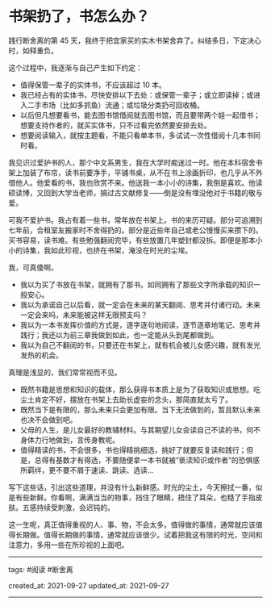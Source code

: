 # 书架扔了，书怎么办？

践行断舍离的第 45 天，我终于把宜家买的实木书架舍弃了。纠结多日，下定决心时，如释重负。

这个过程中，我逐渐与自己产生如下约定：

- 值得保管一辈子的实体书，不应该超过 10 本。
- 我已经占有的实体书，尽快安排以下去处：或保管一辈子；或立即读掉；或进入二手市场（比如多抓鱼）流通；或垃圾分类扔可回收桶。
- 以后但凡想要看书，能去图书馆借阅就去图书馆，而且要带两个娃一起借书；想要支持作者的，就买实体书，只不过看完依然要安排去处。
- 想要阅读输入，就按主题看，不能只看单本书，多试试一次性借阅十几本书同时看。

我见识过爱护书的人，那个中文系男生，我在大学时痴迷过一时。他在本科宿舍书架上加装了布帘，读书前要净手，平铺书桌，从不在书上涂画折印，也几乎从不外借他人。他爱看的书，我也欣赏不来。他送我一本小小的诗集，我倒是喜欢。他读硕读博，又回到大学当老师，搞过古文献修复——倒是没有埋没他对于书籍的敬与爱。

可我不爱护书。我占有着一些书，常年放在书架上。书的来历可疑。部分可追溯到七年前，合租室友搬家时不舍得扔的。部分是近些年自己或老公慢慢买来攒下的。买书容易，读书难。有些勉强翻阅完毕，有些放置几年塑封都没拆。即便是那本小小的诗集，我如此珍视，也挤在书架，淹没在时光的尘埃。

我，可真傻啊。

- 我以为买了书放在书架，就拥有了那书。如同拥有了那些文字所承载的知识一般安心。
- 我以为承诺自己以后看，就一定会在未来的某天翻阅、思考并付诸行动。未来一定会来吗，未来能被这样无限预支吗？
- 我以为一本书发挥价值的方式是，逐字逐句地阅读，逐节逐章地笔记、思考并践行；我还以为前三章我做到如此，也一定能从头到尾都做到。
- 我以为自己不翻阅的书，只要还在书架上，就有机会被儿女感兴趣，就有发光发热的机会。

真理是浅显的，我们常常视而不见。

- 既然书籍是思想和知识的载体，那么获得书本质上是为了获取知识或思想。吃尘土肯定不好，摆放在书架上去助长虚妄的念头，那简直就太亏了。
- 既然当下是有限的，那么未来只会更加有限。当下无法做到的，暂且默认未来也决不会做到吧。
- 父母的人生，是儿女最好的教辅材料。与其期望儿女会读自己不读的书，何不身体力行地做到，言传身教呢。
- 值得精读的书，不会很多，书也得精挑细选，挑好了就要反复读和践行；但是，总得有基数才有得选，不要随便拿一本书就被“亵渎知识或作者”的恐惧感所羁绊，更不要不屑于速读、跳读、选读…

写下这些话，引出这些道理，并没有什么新鲜感。时光的尘土，今天擦拭一番，似是有些新鲜。你看啊，满满当当的物事，挡住了眼睛，捂住了耳朵，也糙了手指皮肤。五感持续受刺激，会迟钝的。

这一生呢，真正值得重视的人、事、物，不会太多。值得做的事情，通常就应该值得长期做。值得长期做的事情，通常就应该很少。试着把我这有限的时光，空间和注意力，多用一些在所珍视的上面吧。

---

tags: #阅读 #断舍离

created_at: 2021-09-27
updated_at: 2021-09-27

---

